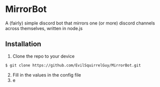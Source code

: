 # MirrorBot
A (fairly) simple discord bot that mirrors one (or more) discord channels across themselves, written in node.js

## Installation
1. Clone the repo to your device
```sh
$ git clone https://github.com/EvilSquirrelGuy/MirrorBot.git
```
2. Fill in the values in the config file
3. e
